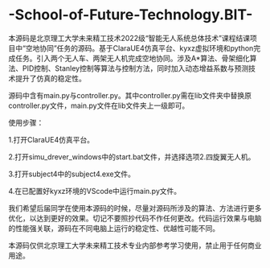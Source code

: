 # -School-of-Future-Technology.BIT-
本源码是北京理工大学未来精工技术2022级“智能无人系统总体技术”课程结课项目中“空地协同”任务的源码。基于ClaraUE4仿真平台、kyxz虚拟环境和python完成任务。引入两个无人车、两架无人机完成空地协同。涉及A*算法、骨架细化算法、PID控制、Stanley控制等算法与控制方法，同时加入动态增益系数与预测技术提升了仿真的稳定性。

源码中含有main.py与controller.py。其中controller.py需在lib文件夹中替换原controller.py文件，main.py文件在lib文件夹上一级即可。

使用步骤：

1.打开ClaraUE4仿真平台。

2.打开simu_drever_windows中的start.bat文件，并选择选项2.四旋翼无人机。

3.打开subject4中的subject4.exe文件。

4.在已配置好kyxz环境的VScode中运行main.py文件。

我们希望后届同学在使用本源码的时候，尽量对源码所涉及的算法、方法进行更多优化，以达到更好的效果。切记不要照抄代码不作任何更改。代码运行效果与电脑的性能强关联，源码在不同电脑上运行的稳定性、优越性可能不同。

本源码仅供北京理工大学未来精工技术专业内部参考学习使用，禁止用于任何商业用途。
